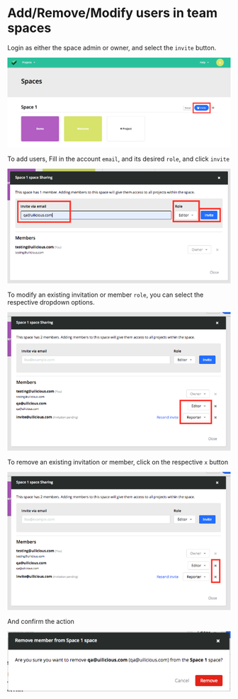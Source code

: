 # Add/Remove/Modify users in team spaces

Login as either the space admin or owner, and select the `invite` button.

![invite button](../images/adminstration/invite-button.png)

To add users, Fill in the account `email`, and its desired `role`, and click `invite`

![invite form](../images/adminstration/invite-via-email.png)

To modify an existing invitation or member `role`, you can select the respective dropdown options.

![role edit](../images/adminstration/space-edit-role.png)

To remove an existing invitation or member, click on the respective `x` button

![user removal](../images/adminstration/space-remove-user.png)

And confirm the action

![user removal confirmation](../images/adminstration/space-remove-confirm.png)
